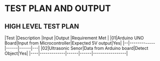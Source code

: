 # TEST PLAN AND OUTPUT

## HIGH LEVEL TEST PLAN

|Test |Description |Input |Output |Requirement Met |
|01|Arduino UNO Board|Input from Microcontroller|Expected 5V output|Yes|
|--|-------------|------|------|---|
|02|Ultrasonic Senor|Data from Arduino board|Detect Object|Yes|
|----|-------------|------|------|-----------------|
